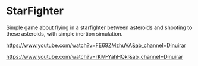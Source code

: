 # StarFighter
Simple game about flying in a starfighter between asteroids and shooting to these asteroids, with simple inertion simulation.

https://www.youtube.com/watch?v=FE69ZMzhuVA&ab_channel=Dinuirar

https://www.youtube.com/watch?v=rKM-YahHQkI&ab_channel=Dinuirar
